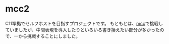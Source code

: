 # mcc2
C11準拠でセルフホストを目指すプロジェクトです。
もともとは、[mcc](https://github.com/r-mutax/mcc)で挑戦していましたが、中間表現を導入したりといろいろ書き換えたい部分が多かったので、一から挑戦することにしました。
